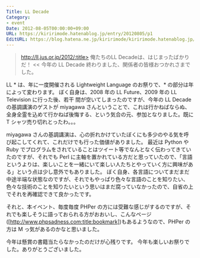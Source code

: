 ```yaml
---
Title: LL Decade
Category:
- event
Date: 2012-08-05T00:00:00+09:00
URL: https://kiririmode.hatenablog.jp/entry/20120805/p1
EditURL: https://blog.hatena.ne.jp/kiririmode/kiririmode.hatenablog.jp/atom/entry/8454420450078210199
---
```



>http://ll.jus.or.jp/2012/:title>
俺たちのLL Decadeは、はじまったばかりだ！
<<
今年の LL Decade 終わりました、関係者の皆様おつかれさまでした。

LL * は、年に一度開催される Lightweight Language のお祭りで、* の部分は年によって変わります。
ぼく自身は、2008 年の LL Future、2009 年の LL Television に行った後、若干 間が空いてしまったのですが、今年の LL Decade の基調講演のゲストが miyagawa さんということで、これは行かねばならぬ、全身全霊を込めて行かねば後悔する、という気合の元、参加となりました。既に T シャツ売り切れとったわ。。。


miyagawa さんの基調講演は、心の折れかけていたぼくにも多少のやる気を呼び起こしてくれて、これだけでも行った価値がありました。
最近は Python や Ruby でプログラムをされていることはツイート等でなんとなく伝わってきていたのですが、それでも Perl に主軸を置かれている方だと思っていたので、「言語というよりは、楽しいことを一緒にいて楽しい人たちとやっていく方に興味がある」という点は少し意外でもありました。
ぼく自身、各言語についてまだまだ中途半端な状態なのですが、それでもやっぱり色々な言語のことを知りたい、色々な技術のことを知りたいという思いはまだ腐っていなかったので、自省の上でそれを再確認できて良かったです。

それと、本イベント、毎度毎度 PHPer の方には受難な感じがするのですが、それでも楽しそうに語っておられる方がおおいし、こんなページ([http://www.phpsadness.com:title:bookmark])もあるようなので、PHPer の方は M っ気があるのかなと思いました。

今年は懸賞の書籍当たらなかったのだけが心残りです。
今年も楽しいお祭りでした。ありがとうございました。
